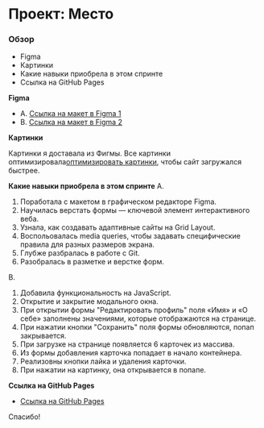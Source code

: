 # Проект: Место

### Обзор

* Figma
* Картинки
* Какие навыки приобрела в этом спринте
* Ссылка на GitHub Pages

**Figma**

* A. [Ссылка на макет в Figma 1](https://www.figma.com/file/2cn9N9jSkmxD84oJik7xL7/JavaScript.-Sprint-4?node-id=0%3A1)
* B. [Ссылка на макет в Figma 2](https://www.figma.com/file/fOXfSri2QUrGGPnoqZ2zKy/JavaScript.-Sprint-5?node-id=50160%3A2)

**Картинки**

Картинки я доставала из Фигмы. Все картинки оптимизировала[оптимизировать картинки](https://tinypng.com/), чтобы сайт загружался быстрее.

**Какие навыки приобрела в этом спринте**
A. 
1. Поработала с макетом в графическом редакторе Figma.
2. Научилась верстать формы — ключевой элемент интерактивного веба.
3. Узнала, как создавать адаптивные сайты на Grid Layout.
4. Воспольовалась media queries, чтобы задавать специфические правила для разных размеров экрана.
5. Глубже разбралась в работе с Git.
6. Разобралась в разметке и верстке форм.

B. 
1. Добавила функциональность на JavaScript.
2. Открытие и закрытие модального окна.
3. При открытии формы "Редактировать профиль" поля «Имя» и «О себе» заполнены значениями, которые отображаются на странице.
4. При нажатии кнопки "Сохранить" поля формы обновляются, попап закрывается.
5. При загрузке на странице появляется 6 карточек из массива.
6. Из формы добавления карточка попадает в начало контейнера.
7. Реализовны кнопки лайка и удаления карточки.
8. При нажатии на картинку, она открывается в попапе.



**Ссылка на GitHub Pages**

* [Ссылка на GitHub Pages](https://krekser37.github.io/mesto-project/index.html)


Спасибо!
